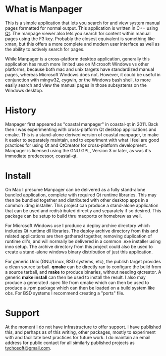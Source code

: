 What is Manpager
================

This is a simple application that lets you search for and view system manual pages formatted for normal output.  This application is written in C++ using [Qt](https://www.qt.io).  The manpage viewer also lets you search for content within manual pages using the F3 key.  Probably the closest equivalent is something like xman, but this offers a more complete and modern user interface as well as the ability to actively search for pages.

While Manpager is a cross-platform desktop application, generally this application has much more limited use on Microsoft Windows vs other platforms, because both mac and unix targets have standardized manual pages, whereas Microsoft Windows does not.  However, it could be useful in conjunction with mingw32, cygwin, or the Windows bash shell, to more easily search and view the manual pages in those subsystems on the Windows desktop.

History
=======

Manpager first appeared as "coastal manpager" in coastal-qt in 2011.  Back then I was experimenting with cross-platform Qt desktop applications and cmake. This is a stand-alone derived version of coastal manpager, to make it easier to separately maintain, and to experiment with what I feel are good practices for using Qt and QtCreator for cross-platform development.  Manpager is licensed using the GNU GPL, Version 3 or later, as was it's immediate predecessor, coastal-qt.

Install
=======

On Mac I presume Manpager can be delivered as a fully stand-alone bundled application, complete with required Qt runtime libraries.  This may then be bundled together and distributed with other desktop apps in a common .dmg installer.  This project can produce a stand-alone application that can be used and redistributed directly and separately if so desired.  This package can be setup to build thru macports or homebrew as well.

For Microsoft Windows use I produce a deploy archive directory which includes Qt runtime dll libraries.  The deploy archive directory from this and related applications are then gathered together, removing duplication of runtime dll's, and will normally be delivered in a common .exe installer using inno setup.  The archive directory from this project could also be used to create a stand-alone windows binary distribution of just this application.

For generic Unix (GNU/Linux, BSD systems, etc), the publish target provides a clean source tarball.  **qmake** can be directly ran to configure the build from a source tarball, and **make** to produce binaries, without needing qtcreator.  A generic **make install** can then be used to install the result.  I also may produce a generated .spec file from qmake which can then be used to produce a .rpm package which can then be loaded on a build system like obs.  For BSD systems I recommend creating a "ports" file.

Support
=======

At the moment I do not have infrastructure to offer support.  I have published this, and perhaps as of this writing, other packages, mostly to experiment with and facilitate best practices for future work.  I do maintain an email address for public contact for all similarly published projects as [tychosoft@gmail.com](mailto://tychosoft@gmail.com).
